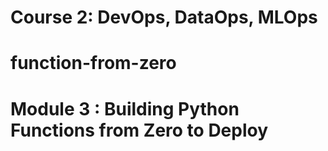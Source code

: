 # Course 2: DevOps, DataOps, MLOps 
# function-from-zero
# Module 3 : Building Python Functions from Zero to Deploy
